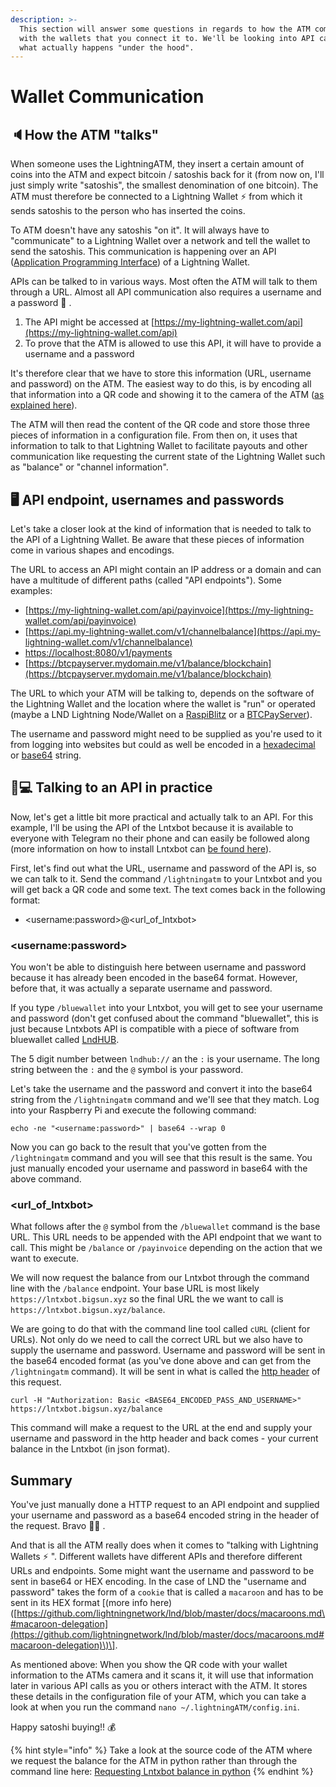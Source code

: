 ```yaml
---
description: >-
  This section will answer some questions in regards to how the ATM communicates
  with the wallets that you connect it to. We'll be looking into API calls and
  what actually happens "under the hood".
---
```


# Wallet Communication

## 🔈How the ATM "talks"

When someone uses the LightningATM, they insert a certain amount of coins into the ATM and expect bitcoin / satoshis back for it \(from now on, I'll just simply write "satoshis", the smallest denomination of one bitcoin\). The ATM must therefore be connected to a Lightning Wallet ⚡ from which it sends satoshis to the person who has inserted the coins.

To ATM doesn't have any satoshis "on it". It will always have to "communicate" to a Lightning Wallet over a network and tell the wallet to send the satoshis. This communication is happening over an API \([Application Programming Interface](https://www.freecodecamp.org/news/what-is-an-api-in-english-please-b880a3214a82/)\) of a Lightning Wallet.

APIs can be talked to in various ways. Most often the ATM will talk to them through a URL. Almost all API communication also requires a username and a password 🔑 .

1. The API might be accessed at [https://my-lightning-wallet.com/api](https://my-lightning-wallet.com/api)
2. To prove that the ATM is allowed to use this API, it will have to provide a username and a password

It's therefore clear that we have to store this information \(URL, username and password\) on the ATM. The easiest way to do this, is by encoding all that information into a QR code and showing it to the camera of the ATM \([as explained here](https://docs.lightningatm.me/lightningatm-setup/wallet-setup/lnd_btcpay#connecting-to-the-atm)\).

The ATM will then read the content of the QR code and store those three pieces of information in a configuration file. From then on, it uses that information to talk to that Lightning Wallet to facilitate payouts and other communication like requesting the current state of the Lightning Wallet such as "balance" or "channel information".

## 🖥 API endpoint, usernames and passwords

Let's take a closer look at the kind of information that is needed to talk to the API of a Lightning Wallet. Be aware that these pieces of information come in various shapes and encodings.

The URL to access an API might contain an IP address or a domain and can have a multitude of different paths \(called "API endpoints"\). Some examples:

* [https://my-lightning-wallet.com/api/payinvoice](https://my-lightning-wallet.com/api/payinvoice)
* [https://api.my-lightning-wallet.com/v1/channelbalance](https://api.my-lightning-wallet.com/v1/channelbalance)
* [https://localhost:8080/v1/payments](https://localhost:8080/v1/payments)
* [https://btcpayserver.mydomain.me/v1/balance/blockchain](https://btcpayserver.mydomain.me/v1/balance/blockchain)

The URL to which your ATM will be talking to, depends on the software of the Lightning Wallet and the location where the wallet is "run" or operated \(maybe a LND Lightning Node/Wallet on a [RaspiBlitz](https://github.com/rootzoll/raspiblitz) or a [BTCPayServer](https://github.com/btcpayserver/btcpayserver-docker)\).

The username and password might need to be supplied as you're used to it from logging into websites but could as well be encoded in a [hexadecimal](https://www.lifewire.com/what-is-hexadecimal-2625897) or [base64](https://base64.guru/learn/what-is-base64) string.

## 👩💻 Talking to an API in practice

Now, let's get a little bit more practical and actually talk to an API. For this example, I'll be using the API of the Lntxbot because it is available to everyone with Telegram no their phone and can easily be followed along \(more information on how to install Lntxbot can [be found here](https://docs.lightningatm.me/lightningatm-setup/wallet-setup/lntxbot#installing-lntxbot)\).

First, let's find out what the URL, username and password of the API is, so we can talk to it. Send the command `/lightningatm` to your Lntxbot and you will get back a QR code and some text. The text comes back in the following format:

* &lt;username:password&gt;@&lt;url\_of\_lntxbot&gt;

### &lt;username:password&gt;

You won't be able to distinguish here between username and password because it has already been encoded in the base64 format. However, before that, it was actually a separate username and password.

If you type `/bluewallet` into your Lntxbot, you will get to see your username and password \(don't get confused about the command "bluewallet", this is just because Lntxbots API is compatible with a piece of software from bluewallet called [LndHUB](https://bluewallet.io/lndhub/).

The 5 digit number between `lndhub://` an the `:` is your username. The long string between the `:` and the `@` symbol is your password.

Let's take the username and the password and convert it into the base64 string from the `/lightningatm` command and we'll see that they match. Log into your Raspberry Pi and execute the following command:

```text
echo -ne "<username:password>" | base64 --wrap 0
```

Now you can go back to the result that you've gotten from the `/lightningatm` command and you will see that this result is the same. You just manually encoded your username and password in base64 with the above command.

### &lt;url\_of\_lntxbot&gt;

What follows after the `@` symbol from the `/bluewallet` command is the base URL. This URL needs to be appended with the API endpoint that we want to call. This might be `/balance` or `/payinvoice` depending on the action that we want to execute.

We will now request the balance from our Lntxbot through the command line with the `/balance` endpoint. Your base URL is most likely `https://lntxbot.bigsun.xyz` so the final URL the we want to call is `https://lntxbot.bigsun.xyz/balance`.

We are going to do that with the command line tool called `cURL` \(client for URLs\). Not only do we need to call the correct URL but we also have to supply the username and password. Username and password will be sent in the base64 encoded format \(as you've done above and can get from the `/lightningatm` command\). It will be sent in what is called the [http header](https://www.geeksforgeeks.org/http-headers/) of this request.

```text
curl -H "Authorization: Basic <BASE64_ENCODED_PASS_AND_USERNAME>" https://lntxbot.bigsun.xyz/balance
```

This command will make a request to the URL at the end and supply your username and password in the http header and back comes - your current balance in the Lntxbot \(in json format\).

## Summary

You've just manually done a HTTP request to an API endpoint and supplied your username and password as a base64 encoded string in the header of the request. Bravo 🥳🎉 .

And that is all the ATM really does when it comes to "talking with Lightning Wallets ⚡ ". Different wallets have different APIs and therefore different URLs and endpoints. Some might want the username and password to be sent in base64 or HEX encoding. In the case of LND the "username and password" takes the form of a `cookie` that is called a `macaroon` and has to be sent in its HEX format \[\(more info here\)\([https://github.com/lightningnetwork/lnd/blob/master/docs/macaroons.md\#macaroon-delegation](https://github.com/lightningnetwork/lnd/blob/master/docs/macaroons.md#macaroon-delegation)\)\].

As mentioned above: When you show the QR code with your wallet information to the ATMs camera and it scans it, it will use that information later in various API calls as you or others interact with the ATM. It stores these details in the configuration file of your ATM, which you can take a look at when you run the command `nano ~/.lightningATM/config.ini`.

Happy satoshi buying!! 💰 

{% hint style="info" %}
Take a look at the source code of the ATM where we request the balance for the ATM in python rather than through the command line here: [Requesting Lntxbot balance in python](https://github.com/21isenough/LightningATM/blob/a35a0a128f016620a27b2c03b7539439fc396fdf/lntxbot.py#L80)
{% endhint %}


